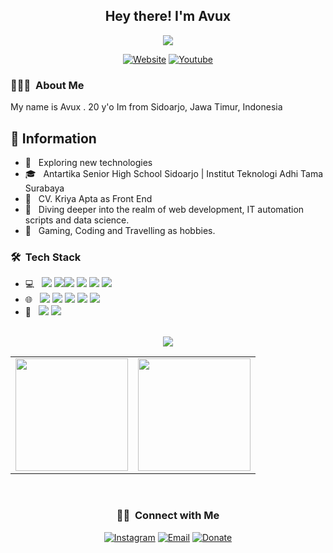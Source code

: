 <h2 align="center"> Hey there! I'm <b>Avux</b></h2>
<p align="center">
<img src="https://whatifgaming.com/wp-content/uploads/2022/03/Sleepy-Anime-Boys.gif"/>
</p>

<div align="center"><a href="https://avux.cc/"><img alt="Website" src="https://img.shields.io/badge/Website-avux.cc-blue?style=flat-square&logo=google-chrome"></a> <a href="https://youtube.com/@avux/"><img alt="Youtube" src="https://img.shields.io/badge/Youtube-Avux-red?style=flat-square&logo=youtube"></a></div>

<h3> 👨🏻‍💻 &nbsp;About Me </h3>
My name is Avux . 20 y'o Im from Sidoarjo, Jawa Timur, Indonesia

## 📁 Information

- 🤔 &nbsp; Exploring new technologies
- 🎓 &nbsp; Antartika Senior High School Sidoarjo | Institut Teknologi Adhi Tama Surabaya
- 💼 &nbsp; CV. Kriya Apta as Front End
- 💭 &nbsp; Diving deeper into the realm of web development, IT automation scripts and data science.
- 🍭 &nbsp; Gaming, Coding and Travelling as hobbies.

<h3> 🛠 &nbsp;Tech Stack</h3>

- 💻 &nbsp; <img src="https://img.shields.io/badge/node.js%20-%2343853D.svg?&style=for-the-badge&logo=node.js&logoColor=white"/> <img src="https://img.shields.io/badge/Java-ED8B00?style=for-the-badge&logo=openjdk&logoColor=white"/><img src="https://img.shields.io/badge/C%2B%2B-00599C?style=for-the-badge&logo=c%2B%2B&logoColor=white"/> <img src="https://img.shields.io/badge/Go-00ADD8?style=for-the-badge&logo=go&logoColor=white"/> <img src="https://img.shields.io/badge/Lua-2C2D72?style=for-the-badge&logo=lua&logoColor=white"> <img src="https://img.shields.io/badge/python%20-%2314354C.svg?&style=for-the-badge&logo=python&logoColor=white"/>
- 🌐 &nbsp; <img src="https://img.shields.io/badge/javascript%20-%23323330.svg?&style=for-the-badge&logo=javascript&logoColor=%23F7DF1E"/> <img src="https://img.shields.io/badge/html5%20-%23E34F26.svg?&style=for-the-badge&logo=html5&logoColor=white"/> <img src="https://img.shields.io/badge/css3%20-%231572B6.svg?&style=for-the-badge&logo=css3&logoColor=white"/> <img src="https://img.shields.io/badge/bootstrap%20-%23563D7C.svg?&style=for-the-badge&logo=bootstrap&logoColor=white"/> <img src="https://img.shields.io/badge/Tailwind_CSS-38B2AC?style=for-the-badge&logo=tailwind-css&logoColor=white">
- 🔧 &nbsp; <img src="https://img.shields.io/badge/Visual_Studio_Code-0078D4?style=for-the-badge&logo=visual%20studio%20code&logoColor=white"/> <img src="https://img.shields.io/badge/Hyper-000000?style=for-the-badge&logo=hyper&logoColor=white"/>

<br/>
<div align="center">
 <img src="https://github-profile-trophy.vercel.app/?username=avuxdemons&theme=dracula&count_private=true"></div>
<table width="100%" align="center">
  <tr>
    <td>
<img height="180em" src="https://github-readme-stats.vercel.app/api?username=avuxdemons&show_icons=true&hide_border=true&theme=tokyonight" /> </td>
 <td> <img height="180em" src="https://github-readme-stats.vercel.app/api/top-langs/?username=avuxdemons&show_icons=true&hide_border=true&layout=compact&langs_count=8&theme=tokyonight"/> </td>
  </tr>
 <table>
  </div>
<br/>

<h3 align="center"> 🤝🏻 &nbsp;Connect with Me </h3>

<p align="center">
<a href="https://www.instagram.com/d.avux/"><img alt="Instagram" src="https://img.shields.io/badge/Instagram-d.avux-blue?style=flat-square&logo=instagram"></a>
<a href="mailto:avuxdemons@gmail.com"><img alt="Email" src="https://img.shields.io/badge/Email-avuxdemons@gmail.com-blue?style=flat-square&logo=gmail"></a>
<a href="https://saweria.co/avux/"><img alt="Donate" src="https://img.shields.io/badge/Donate-Saweria.co-blue?style=flat-square&logo=paypal"></a>
</p>
